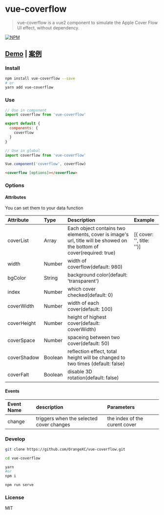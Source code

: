 # vue-coverflow

> vue-coverflow is a vue2 component to simulate the Apple Cover Flow UI effect, without dependency.

[![NPM](https://nodei.co/npm/vue-coverflow.png?downloads=true&downloadRank=true&stars=true)](https://nodei.co/npm/vue-coverflow/)

## [Demo](http://orangex_c.coding.me/vue-coverflow/) | [案例](http://orangex_c.coding.me/vue-coverflow/)

### Install

```bash
npm install vue-coverflow --save
# or
yarn add vue-coverflow
```

### Use

```js
// Use in component
import coverflow from 'vue-coverflow'

export default {
  components: {
    coverflow
  }
}

// Use in global
import coverflow from 'vue-coverflow'

Vue.component('coverflow', coverflow)
```

```html
<coverflow [options]></coverflow>
```

### Options

#### Attributes
You can set them to your data function

| Attribute      | Type         | Description    | Example |
| :------------- |:-------------|:---------------| :------ |
| coverList      | Array        |  Each object contains two elements, cover is image's url, title will be showed on the bottom of cover(required: true) |  [{ cover: '', title: ''}] |
| width          | Number       |  width of coverflow(default: 980) |  |
| bgColor        | String       |  background color(default: 'transparent')                    |       |
| index          | Number       |  which cover checked(default: 0) |  |
| coverWidth     | Number       |  width of each cover(default: 100)             |       |
| coverHeight    | Number       |  height of highest cover(default: coverWidth)             |       |
| coverSpace     | Number       |  spaceing between two cover(default: 50)                     |       |
| coverShadow    | Boolean      |  reflection effect, total height will be changed to two times (default: false)                      |       |
| coverFalt      | Boolean      |  disable 3D rotation(default: false)      |       |

#### Events

| Event Name     | description    | Parameters |
| :------------- |:---------------| :--------- |
| change         | triggers when the selected cover changes |  the index of the curent cover |

### Develop

```bash
git clone https://github.com/OrangeXC/vue-coverflow.git

cd vue-coverflow

yarn
#or
npm i

npm run serve
```

### License

MIT
